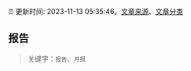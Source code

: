 :alarm_clock: 更新时间: 2023-11-13 05:35:46。[文章来源](/README.md)、[文章分类](/TAGS.md)

## 报告


> 关键字：`报告`、`月报`



